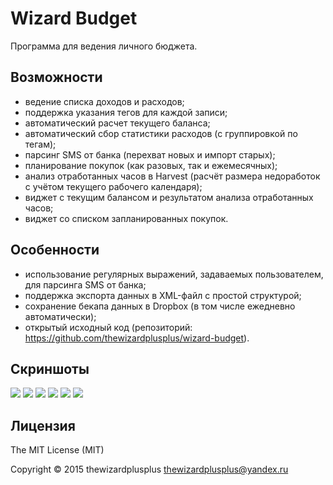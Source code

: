 # Wizard Budget

Программа для ведения личного бюджета.

## Возможности

* ведение списка доходов и расходов;
* поддержка указания тегов для каждой записи;
* автоматический расчет текущего баланса;
* автоматический сбор статистики расходов (с группировкой по тегам);
* парсинг SMS от банка (перехват новых и импорт старых);
* планирование покупок (как разовых, так и ежемесячных);
* анализ отработанных часов в Harvest (расчёт размера недоработок с учётом текущего рабочего календаря);
* виджет с текущим балансом и результатом анализа отработанных часов;
* виджет со списком запланированных покупок.

## Особенности

* использование регулярных выражений, задаваемых пользователем, для парсинга SMS от банка;
* поддержка экспорта данных в XML-файл с простой структурой;
* сохранение бекапа данных в Dropbox (в том числе ежедневно автоматически);
* открытый исходный код (репозиторий: https://github.com/thewizardplusplus/wizard-budget).

## Скриншоты

![](screenshots/spendings.png)
![](screenshots/buys.png)
![](screenshots/stats.png)
![](screenshots/hours.png)
![](screenshots/spendings_widget.png)
![](screenshots/buys_widget.png)

## Лицензия

The MIT License (MIT)

Copyright &copy; 2015 thewizardplusplus <thewizardplusplus@yandex.ru>
